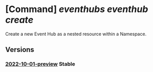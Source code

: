 # [Command] _eventhubs eventhub create_

Create a new Event Hub as a nested resource within a Namespace.

## Versions

### [2022-10-01-preview](/Resources/mgmt-plane/L3N1YnNjcmlwdGlvbnMve30vcmVzb3VyY2Vncm91cHMve30vcHJvdmlkZXJzL21pY3Jvc29mdC5ldmVudGh1Yi9uYW1lc3BhY2VzL3t9L2V2ZW50aHVicy97fQ==/2022-10-01-preview.xml) **Stable**

<!-- mgmt-plane /subscriptions/{}/resourcegroups/{}/providers/microsoft.eventhub/namespaces/{}/eventhubs/{} 2022-10-01-preview -->
